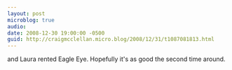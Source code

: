 ```yaml
---
layout: post
microblog: true
audio: 
date: 2008-12-30 19:00:00 -0500
guid: http://craigmcclellan.micro.blog/2008/12/31/t1087081813.html
---
```

and Laura rented Eagle Eye. Hopefully it's as good the second time around.
